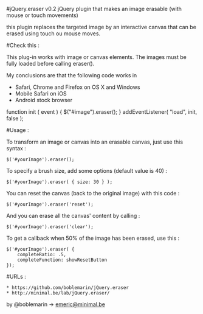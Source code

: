 #jQuery.eraser v0.2
jQuery plugin that makes an image erasable (with mouse or touch movements)

this plugin replaces the targeted image by an interactive canvas that can be erased
using touch ou mouse moves.



#Check this :

This plug-in works with image or canvas elements.
The images must be fully loaded before calling eraser().

My conclusions are that the following code works in 
- Safari, Chrome and Firefox on OS X and Windows
- Mobile Safari on iOS
- Android stock browser


function init ( event ) {
	$("#image").eraser();
}
addEventListener( "load", init, false );



#Usage :


To transform an image or canvas into an erasable canvas, just use this syntax :

	$('#yourImage').eraser();

	
To specify a brush size, add some options (default value is 40) :

	$('#yourImage').eraser( { size: 30 } );


You can reset the canvas (back to the original image) with this code :

	$('#yourImage').eraser('reset');


And you can erase all the canvas' content by calling :

	$('#yourImage').eraser('clear');
	
	
To get a callback when 50% of the image has been erased, use this :
	
	$('#yourImage').eraser( {
		completeRatio: .5,
		completeFunction: showResetButton
	});


	
#URLs :

	* https://github.com/boblemarin/jQuery.eraser
	* http://minimal.be/lab/jQuery.eraser/


by @boblemarin -> emeric@minimal.be